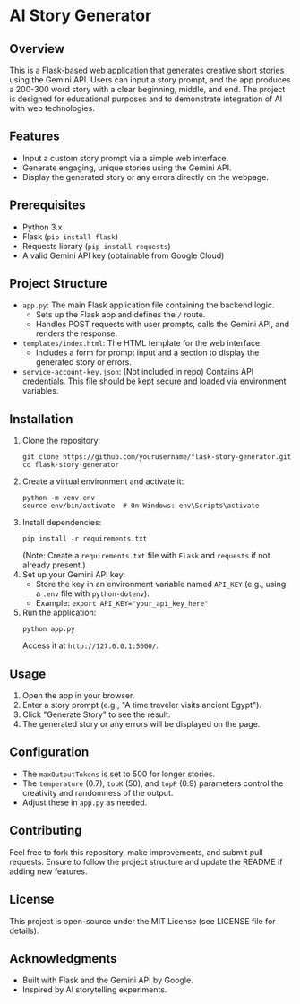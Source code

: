 # AI Story Generator

## Overview
This is a Flask-based web application that generates creative short stories using the Gemini API. Users can input a story prompt, and the app produces a 200-300 word story with a clear beginning, middle, and end. The project is designed for educational purposes and to demonstrate integration of AI with web technologies.

## Features
- Input a custom story prompt via a simple web interface.
- Generate engaging, unique stories using the Gemini API.
- Display the generated story or any errors directly on the webpage.

## Prerequisites
- Python 3.x
- Flask (`pip install flask`)
- Requests library (`pip install requests`)
- A valid Gemini API key (obtainable from Google Cloud)

## Project Structure
- `app.py`: The main Flask application file containing the backend logic.
  - Sets up the Flask app and defines the `/` route.
  - Handles POST requests with user prompts, calls the Gemini API, and renders the response.
- `templates/index.html`: The HTML template for the web interface.
  - Includes a form for prompt input and a section to display the generated story or errors.
- `service-account-key.json`: (Not included in repo) Contains API credentials. This file should be kept secure and loaded via environment variables.

## Installation
1. Clone the repository:
   ```
   git clone https://github.com/yourusername/flask-story-generator.git
   cd flask-story-generator
   ```
2. Create a virtual environment and activate it:
   ```
   python -m venv env
   source env/bin/activate  # On Windows: env\Scripts\activate
   ```
3. Install dependencies:
   ```
   pip install -r requirements.txt
   ```
   (Note: Create a `requirements.txt` file with `Flask` and `requests` if not already present.)
4. Set up your Gemini API key:
   - Store the key in an environment variable named `API_KEY` (e.g., using a `.env` file with `python-dotenv`).
   - Example: `export API_KEY="your_api_key_here"`
5. Run the application:
   ```
   python app.py
   ```
   Access it at `http://127.0.0.1:5000/`.

## Usage
1. Open the app in your browser.
2. Enter a story prompt (e.g., "A time traveler visits ancient Egypt").
3. Click "Generate Story" to see the result.
4. The generated story or any errors will be displayed on the page.

## Configuration
- The `maxOutputTokens` is set to 500 for longer stories.
- The `temperature` (0.7), `topK` (50), and `topP` (0.9) parameters control the creativity and randomness of the output.
- Adjust these in `app.py` as needed.

## Contributing
Feel free to fork this repository, make improvements, and submit pull requests. Ensure to follow the project structure and update the README if adding new features.

## License
This project is open-source under the MIT License (see LICENSE file for details).

## Acknowledgments
- Built with Flask and the Gemini API by Google.
- Inspired by AI storytelling experiments.